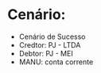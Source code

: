 # Cenário: 
 
 - Cenário de Sucesso
 - Credtor: PJ - LTDA
 - Debtor: PJ - MEI
 - MANU: conta corrente